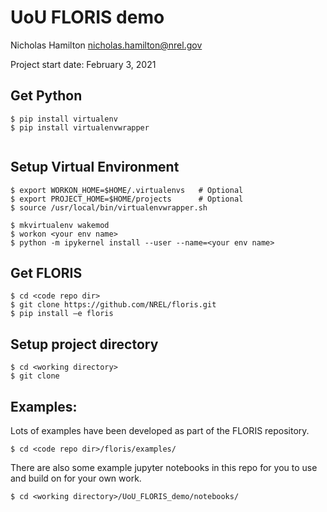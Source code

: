 # UoU FLORIS demo

Nicholas Hamilton
nicholas.hamilton@nrel.gov

Project start date: February 3, 2021

## Get Python

```
$ pip install virtualenv
$ pip install virtualenvwrapper


```

## Setup Virtual Environment
```
$ export WORKON_HOME=$HOME/.virtualenvs   # Optional
$ export PROJECT_HOME=$HOME/projects      # Optional
$ source /usr/local/bin/virtualenvwrapper.sh

$ mkvirtualenv wakemod
$ workon <your env name>
$ python -m ipykernel install --user --name=<your env name>
```

## Get FLORIS
```
$ cd <code repo dir>
$ git clone https://github.com/NREL/floris.git
$ pip install –e floris
```

## Setup project directory
```
$ cd <working directory>
$ git clone
```
## Examples:

Lots of examples have been developed as part of the FLORIS repository. 
```
$ cd <code repo dir>/floris/examples/
```

There are also some example jupyter notebooks in this repo for you to use and build on for your own work.
```
$ cd <working directory>/UoU_FLORIS_demo/notebooks/
```



